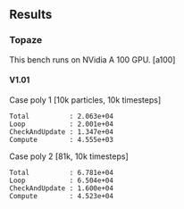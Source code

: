 ## Results

### Topaze

This bench runs on NVidia A 100 GPU. [a100]

#### V1.01


Case poly 1 [10k particles, 10k timesteps]
```
Total          : 2.063e+04 
Loop           : 2.001e+04
CheckAndUpdate : 1.347e+04
Compute        : 4.555e+03
``` 


Case poly 2 [81k, 10k timesteps]
```
Total          : 6.781e+04
Loop           : 6.504e+04
CheckAndUpdate : 1.600e+04
Compute        : 4.523e+04
``` 
